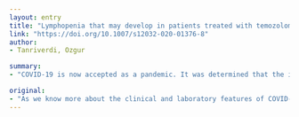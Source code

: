 ```yaml
---
layout: entry
title: "Lymphopenia that may develop in patients treated with temozolomide and immune control check-point inhibitor may be a high risk for mortality during the COVID-19 outbreak"
link: "https://doi.org/10.1007/s12032-020-01376-8"
author:
- Tanriverdi, Ozgur

summary:
- "COVID-19 is now accepted as a pandemic. It was determined that the incidence of lymphopenia increased. This can be thought of as an unresponsive problem in how to manage and monitor the treatment of cancer patients. He says there was a significant relationship between the incidence and mortality. There is a link between lymph openia and mortality, he says. The issue is how to maintain anti-cancer drugs that cause the disease."

original:
- "As we know more about the clinical and laboratory features of COVID-19, which is now accepted as a pandemic, many questions have been raised about how to manage and monitor the treatment of cancer patients. It was determined that the incidence of lymphopenia increased in COVID-19 and there was a significant relationship between lymphopenia and mortality. This can be thought of as an unresponsive problem in how to maintain anti-cancer drugs that cause lymphopenia. This article was written for a hypothetical approach in cancer patients diagnosed with COVID-19 in order to be an idea of collecting data for treatment with anti-cancer drugs that cause lymphopenia."
---
```


